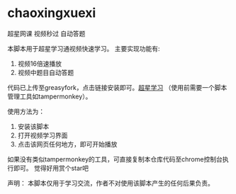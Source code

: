 # chaoxingxuexi
超星网课 视频秒过 自动答题

本脚本用于超星学习通视频快速学习。
主要实现功能有:

1. 视频16倍速播放
2. 视频中题目自动答题

代码已上传至greasyfork，点击链接安装即可。[超星学习](https://greasyfork.org/zh-CN/scripts/397337-%E8%B6%85%E6%98%9F%E5%AD%A6%E4%B9%A0%E8%A7%86%E9%A2%91%E7%A7%92%E8%BF%87) （使用前需要一个脚本管理工具如tampermonkey）。

使用方法为：

1. 安装该脚本
2. 打开视频学习界面
3. 点击该网页任何地方，即可开始播放

如果没有类似tampermonkey的工具，可直接复制本仓库代码至chrome控制台执行即可。
觉得好用赏个star吧

声明：
本脚本仅用于学习交流，作者不对使用该脚本产生的任何后果负责。

